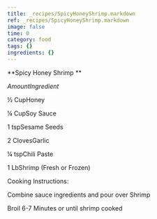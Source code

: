 ```yaml
---
title: _recipes/SpicyHoneyShrimp.markdown
ref: _recipes/SpicyHoneyShrimp.markdown
image: false
time: 0
category: food
tags: {}
ingredients: {}
---
```

**Spicy Honey Shrimp **

*AmountIngredient*

½ CupHoney

¼ CupSoy Sauce

1 tspSesame Seeds

2 ClovesGarlic

¼ tspChili Paste

1 LbShrimp (Fresh or Frozen)

Cooking Instructions:

Combine sauce ingredients and pour over Shrimp

Broil 6-7 Minutes or until shrimp cooked
